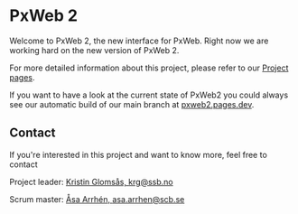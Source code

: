# PxWeb 2

Welcome to PxWeb 2, the new interface for PxWeb. Right now we are working hard on the new version of PxWeb 2.


For more detailed information about this project, please refer to our [Project pages](https://pxtools.github.io/PxWeb2/). 


If you want to have a look at the current state of PxWeb2 you could always see our automatic build of our main branch at [pxweb2.pages.dev](https://pxweb2.pages.dev/).


## Contact

If you're interested in this project and want to know more, feel free to contact

Project leader: [Kristin Glomsås, krg@ssb.no](mailto:krg@ssb.no)


Scrum master: [Åsa Arrhén, asa.arrhen@scb.se](asa.arrhen@scb.se)


